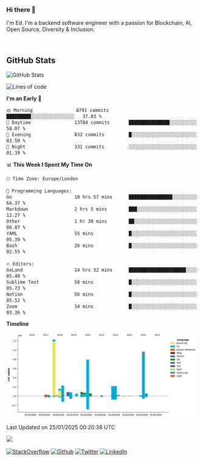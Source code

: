 ### Hi there 👋
 I'm Ed. I'm a backend software engineer with a passion for Blockchain, AI, Open Source, Diversity & Inclusion.

<br />

<h2>GitHub Stats</h2>
<p><img src="https://github-readme-stats.vercel.app/api?username=echarrod&amp;show_icons=true" alt="GitHub Stats"></p>

<!--START_SECTION:waka-->
![Lines of code](https://img.shields.io/badge/From%20Hello%20World%20I%27ve%20Written-4.4%20million%20lines%20of%20code-blue)

**I'm an Early 🐤** 

```text
🌞 Morning                8791 commits        █████████░░░░░░░░░░░░░░░░   37.03 % 
🌆 Daytime                13784 commits       ███████████████░░░░░░░░░░   58.07 % 
🌃 Evening                832 commits         █░░░░░░░░░░░░░░░░░░░░░░░░   03.50 % 
🌙 Night                  331 commits         ░░░░░░░░░░░░░░░░░░░░░░░░░   01.39 % 
```


📊 **This Week I Spent My Time On** 

```text
🕑︎ Time Zone: Europe/London

💬 Programming Languages: 
Go                       10 hrs 57 mins      ████████████████░░░░░░░░░   64.37 % 
Markdown                 2 hrs 5 mins        ███░░░░░░░░░░░░░░░░░░░░░░   12.27 % 
Other                    1 hr 30 mins        ██░░░░░░░░░░░░░░░░░░░░░░░   08.87 % 
YAML                     55 mins             █░░░░░░░░░░░░░░░░░░░░░░░░   05.39 % 
Bash                     26 mins             █░░░░░░░░░░░░░░░░░░░░░░░░   02.55 % 

🔥 Editors: 
GoLand                   14 hrs 32 mins      █████████████████████░░░░   85.40 % 
Sublime Text             58 mins             █░░░░░░░░░░░░░░░░░░░░░░░░   05.73 % 
Notion                   56 mins             █░░░░░░░░░░░░░░░░░░░░░░░░   05.52 % 
Zoom                     34 mins             █░░░░░░░░░░░░░░░░░░░░░░░░   03.36 % 
```

**Timeline**

![Lines of Code chart](https://raw.githubusercontent.com/echarrod/echarrod/main/assets/bar_graph.png)


 Last Updated on 25/01/2025 00:20:38 UTC
<!--END_SECTION:waka-->

![](https://komarev.com/ghpvc/?username=echarrod)

<p>
<a href="https://stackoverflow.com/users/1014632/ech" target="_blank"><img alt="StackOverflow" src="https://img.shields.io/badge/-Stackoverflow-FE7A16?style=for-the-badge&logo=stack-overflow&logoColor=white" /></a> 
<a href="https://github.com/echarrod" target="_blank"><img alt="Github" src="https://img.shields.io/badge/GitHub-%2312100E.svg?&style=for-the-badge&logo=Github&logoColor=white" /></a> 
<a href="https://twitter.com/e_harrod" target="_blank"><img alt="Twitter" src="https://img.shields.io/badge/twitter-%231DA1F2.svg?&style=for-the-badge&logo=twitter&logoColor=white" /></a> 
<a href="https://www.linkedin.com/in/ed-harrod" target="_blank"><img alt="LinkedIn" src="https://img.shields.io/badge/linkedin-%230077B5.svg?&style=for-the-badge&logo=linkedin&logoColor=white" /></a>
